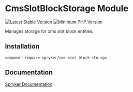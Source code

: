 # CmsSlotBlockStorage Module
[![Latest Stable Version](https://poser.pugx.org/spryker/cms-slot-block-storage/v/stable.svg)](https://packagist.org/packages/spryker/cms-slot-block-storage)
[![Minimum PHP Version](https://img.shields.io/badge/php-%3E%3D%207.3-8892BF.svg)](https://php.net/)

Manages storage for cms slot block entities.

## Installation

```
composer require spryker/cms-slot-block-storage
```

## Documentation

[Spryker Documentation](https://academy.spryker.com/developing_with_spryker/module_guide/modules.html)
